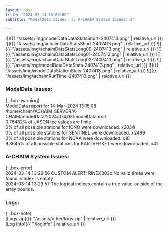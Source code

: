 ```yaml
---
layout: post
title: "2024-03-14 13:00:00"
subtitle: "ModelData Issues: 5; A-CHAIM System Issues: 2"

---
```


![]({{ "/assets/img/modelDataDataStatsShort-2407413.png" | relative_url }})
![]({{ "/assets/img/achaimDataStatsShort-2407413.png" | relative_url }})
![]({{ "/assets/img/achaimDataStatsLong00-2407413.png" | relative_url }})
![]({{ "/assets/img/achaimDataStatsLong01-2407413.png" | relative_url }})
![]({{ "/assets/img/achaimDataStatsLong02-2407413.png" | relative_url }})
![]({{ "/assets/img/modelDataDataStats-2407413.png" | relative_url }})
![]({{ "/assets/img/modelDataStationStats-2407413.png" | relative_url }})
![]({{ "/assets/img/achaimRunTime-2407413.png" | relative_url }})


### ModelData Issues:  
  
{: .box-warning}  
 ModelData report for 14-Mar-2024 13:15:08   
 /home/chaim/ACHAIM_SERVER/A-CHAIM/modelData/2024/074/13/modelData.mat   
 0.76482% of JASON tec values are finite   
 0% of all possible stations for IONO were downloaded. x3034   
 0% of all possible stations for SENTINEL were downloaded. x2489   
 0% of all possible stations for NOAA were downloaded. x10   
 9.3645% of all possible stations for KARTVERKET were downloaded. x41   
  
### A-CHAIM System Issues:  
  
{: .box-error}  
2024-03-14 13:29:56 CUSTOM ALERT: RINEX303o:No valid times were found, vIndex is empty  
2024-03-14 13:29:57 The logical indices contain a true value outside of the array bounds.  

### Logs:  
  
{: .box-note}  
[Logs.zip]({{ "/assets/other/logs.zip" | relative_url }})  
[Log Info]({{ "/logInfo" | relative_url }})  
